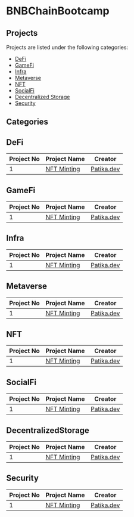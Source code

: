 # BNBChainBootcamp

## Projects

Projects are listed under the following categories:

- [DeFi](#defi)
- [GameFi](#gamefi)
- [Infra](#infra)
- [Metaverse](#metaverse)
- [NFT](#nft)
- [SocialFi](#socialfi)
- [Decentralized Storage](#decentralizedstorage)
- [Security](#security)

## Categories

## DeFi

| Project No      | Project Name | Creator |
| ----------- | ----------- | ----------- |
| 1     | [NFT Minting](https://patika.dev)     | [Patika.dev](https://patika.dev)  |

## GameFi

| Project No      | Project Name | Creator |
| ----------- | ----------- | ----------- |
| 1     | [NFT Minting](https://patika.dev)     | [Patika.dev](https://patika.dev)  |

## Infra
| Project No      | Project Name | Creator |
| ----------- | ----------- | ----------- |
| 1     | [NFT Minting](https://patika.dev)     | [Patika.dev](https://patika.dev)  |

## Metaverse
| Project No      | Project Name | Creator |
| ----------- | ----------- | ----------- |
| 1     | [NFT Minting](https://patika.dev)     | [Patika.dev](https://patika.dev)  |

## NFT
| Project No      | Project Name | Creator |
| ----------- | ----------- | ----------- |
| 1     | [NFT Minting](https://patika.dev)     | [Patika.dev](https://patika.dev)  |

## SocialFi
| Project No      | Project Name | Creator |
| ----------- | ----------- | ----------- |
| 1     | [NFT Minting](https://patika.dev)     | [Patika.dev](https://patika.dev)  |

## DecentralizedStorage
| Project No      | Project Name | Creator |
| ----------- | ----------- | ----------- |
| 1     | [NFT Minting](https://patika.dev)     | [Patika.dev](https://patika.dev)  |

## Security
| Project No      | Project Name | Creator |
| ----------- | ----------- | ----------- |
| 1     | [NFT Minting](https://patika.dev)     | [Patika.dev](https://patika.dev)  |

